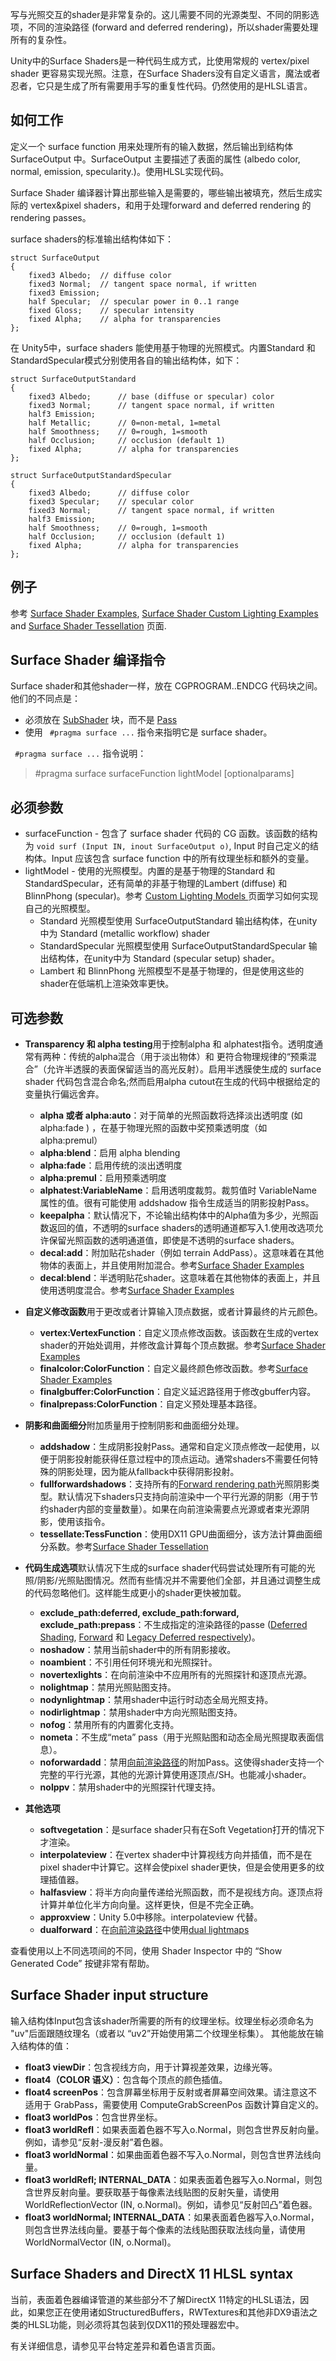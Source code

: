 写与光照交互的shader是非常复杂的。这儿需要不同的光源类型、不同的阴影选项，不同的渲染路径 (forward and deferred rendering)，所以shader需要处理所有的复杂性。

Unity中的Surface Shaders是一种代码生成方式，比使用常规的 vertex/pixel shader 更容易实现光照。注意，在Surface Shaders没有自定义语言，魔法或者忍者，它只是生成了所有需要用手写的重复性代码。仍然使用的是HLSL语言。

## 如何工作
定义一个 surface function 用来处理所有的输入数据，然后输出到结构体 SurfaceOutput 中。SurfaceOutput 主要描述了表面的属性 (albedo color, normal, emission, specularity.)。使用HLSL实现代码。

Surface Shader 编译器计算出那些输入是需要的，哪些输出被填充，然后生成实际的  vertex&pixel shaders，和用于处理forward and deferred rendering 的 rendering passes。

surface shaders的标准输出结构体如下：
```
struct SurfaceOutput
{
    fixed3 Albedo;  // diffuse color
    fixed3 Normal;  // tangent space normal, if written
    fixed3 Emission;
    half Specular;  // specular power in 0..1 range
    fixed Gloss;    // specular intensity
    fixed Alpha;    // alpha for transparencies
};
```

在 Unity5中，surface shaders 能使用基于物理的光照模式。内置Standard 和 StandardSpecular模式分别使用各自的输出结构体，如下：

```
struct SurfaceOutputStandard
{
    fixed3 Albedo;      // base (diffuse or specular) color
    fixed3 Normal;      // tangent space normal, if written
    half3 Emission;
    half Metallic;      // 0=non-metal, 1=metal
    half Smoothness;    // 0=rough, 1=smooth
    half Occlusion;     // occlusion (default 1)
    fixed Alpha;        // alpha for transparencies
};

struct SurfaceOutputStandardSpecular
{
    fixed3 Albedo;      // diffuse color
    fixed3 Specular;    // specular color
    fixed3 Normal;      // tangent space normal, if written
    half3 Emission;
    half Smoothness;    // 0=rough, 1=smooth
    half Occlusion;     // occlusion (default 1)
    fixed Alpha;        // alpha for transparencies
};
```

## 例子
参考 [Surface Shader Examples](SurfaceShaderExamples/README.md), [Surface Shader Custom Lighting Examples](SurfaceShaderLightingExamples/README.md) and [Surface Shader Tessellation](SurfaceShaderTessellation/README.md) 页面.


## Surface Shader 编译指令
Surface shader和其他shader一样，放在 CGPROGRAM..ENDCG 代码块之间。他们的不同点是：
* 必须放在 [SubShader](../ShaderLabSyntax/ShaderLabSubShader/README.md) 块，而不是 [Pass](../ShaderLabSyntax/ShaderLabSubShader/ShaderLabPass/README.md)
* 使用 ` #pragma surface ...` 指令来指明它是 surface shader。

` #pragma surface ...` 指令说明：  
> #pragma surface surfaceFunction lightModel [optionalparams]

## 必须参数
* surfaceFunction - 包含了 surface shader 代码的 CG 函数。该函数的结构为 `void surf (Input IN, inout SurfaceOutput o)`, Input 时自己定义的结构体。Input 应该包含 surface function 中的所有纹理坐标和额外的变量。
* lightModel - 使用的光照模型。内置的是基于物理的Standard 和 StandardSpecular，还有简单的非基于物理的Lambert (diffuse) 和 BlinnPhong (specular)。参考 [Custom Lighting Models ](CustomLightingmodelsinSurfaceShaders/README.md)页面学习如何实现自己的光照模型。
  * Standard 光照模型使用 SurfaceOutputStandard 输出结构体，在unity中为 Standard (metallic workflow) shader
  * StandardSpecular 光照模型使用 SurfaceOutputStandardSpecular  输出结构体，在unity中为 Standard (specular setup) shader。
  * Lambert 和 BlinnPhong 光照模型不是基于物理的，但是使用这些的shader在低端机上渲染效率更快。

## 可选参数
* **Transparency 和 alpha testing**用于控制alpha 和 alphatest指令。透明度通常有两种：传统的alpha混合（用于淡出物体）和 更符合物理规律的“预乘混合”（允许半透膜的表面保留适当的高光反射）。启用半透膜使生成的 surface shader 代码包含混合命名;然而启用alpha cutout在生成的代码中根据给定的变量执行偏远舍弃。
  * **alpha 或者 alpha:auto**：对于简单的光照函数将选择淡出透明度 (如 alpha:fade ) ，在基于物理光照的函数中奖预乘透明度（如 alpha:premul）
  * **alpha:blend**：启用 alpha blending
  * **alpha:fade**：启用传统的淡出透明度
  * **alpha:premul**：启用预乘透明度
  * **alphatest:VariableName**：启用透明度裁剪。裁剪值时 VariableName 属性的值。很有可能使用 addshadow 指令生成适当的阴影投射Pass。
  * **keepalpha**：默认情况下，不论输出结构体中的Alpha值为多少，光照函数返回的值，不透明的surface shaders的透明通道都写入1.使用改选项允许保留光照函数的透明通道值，即使是不透明的surface shaders。
  * **decal:add**：附加贴花shader（例如  terrain AddPass）。这意味着在其他物体的表面上，并且使用附加混合。参考[Surface Shader Examples](SurfaceShaderExamples/README.md)
  * **decal:blend**：半透明贴花shader。这意味着在其他物体的表面上，并且使用透明度混合。参考[Surface Shader Examples](SurfaceShaderExamples/README.md)

* **自定义修改函数**用于更改或者计算输入顶点数据，或者计算最终的片元颜色。
  * **vertex:VertexFunction**：自定义顶点修改函数。该函数在生成的vertex shader的开始处调用，并修改盒计算每个顶点数据。参考[Surface Shader Examples](SurfaceShaderExamples/README.md)
  * **finalcolor:ColorFunction**：自定义最终颜色修改函数。参考[Surface Shader Examples](SurfaceShaderExamples/README.md)
  * **finalgbuffer:ColorFunction**：自定义延迟路径用于修改gbuffer内容。
  * **finalprepass:ColorFunction**：自定义预处理基本路径。

* **阴影和曲面细分**附加质量用于控制阴影和曲面细分处理。
  * **addshadow**：生成阴影投射Pass。通常和自定义顶点修改一起使用，以便于阴影投射能获得任意过程中的顶点运动。通常shaders不需要任何特殊的阴影处理，因为能从fallback中获得阴影投射。
  * **fullforwardshadows**：支持所有的[Forward rendering path](../../RenderingPipelineDetails/ForwardRenderingPathDetails/README.md)光照阴影类型。默认情况下shaders只支持向前渲染中一个平行光源的阴影（用于节约shader内部的变量数量）。如果在向前渲染需要点光源或者束光源阴影，使用该指令。
  * **tessellate:TessFunction**：使用DX11 GPU曲面细分，该方法计算曲面细分系数。参考[Surface Shader Tessellation](SurfaceShaderTessellation/README.md)

* **代码生成选项**默认情况下生成的surface shader代码尝试处理所有可能的光照/阴影/光照贴图情况。然而有些情况并不需要他们全部，并且通过调整生成的代码忽略他们。这样能生成更小的shader更快被加载。
  * **exclude_path:deferred, exclude_path:forward, exclude_path:prepass**：不生成指定的渲染路径的passe ([Deferred Shading](../../RenderingPipelineDetails/DeferredShadingRenderingPath/README.md), [Forward](../../RenderingPipelineDetails/ForwardRenderingPathDetails/README.md) 和 [Legacy Deferred respectively](../../RenderingPipelineDetails/LegacyDeferredLightingRenderingPath/README.md))。
  * **noshadow**：禁用当前shader中的所有阴影接收。
  * **noambient**：不引用任何环境光和光照探针。
  * **novertexlights**：在向前渲染中不应用所有的光照探针和逐顶点光源。
  * **nolightmap**：禁用光照贴图支持。
  * **nodynlightmap**：禁用shader中运行时动态全局光照支持。
  * **nodirlightmap**：禁用shader中方向光照贴图支持。
  * **nofog**：禁用所有的内置雾化支持。
  * **nometa**：不生成“meta” pass（用于光照贴图和动态全局光照提取表面信息）。
  * **noforwardadd**：禁用[向前渲染路径](../../RenderingPipelineDetails/ForwardRenderingPathDetails/README.md)的附加Pass。这使得shader支持一个完整的平行光源，其他的光源计算使用逐顶点/SH。也能减小shader。
  * **nolppv**：禁用shader中的光照探针代理支持。
* **其他选项**
  * **softvegetation**：是surface shader只有在Soft Vegetation打开的情况下才渲染。
  * **interpolateview**：在vertex shader中计算视线方向并插值，而不是在pixel shader中计算它。这样会使pixel shader更快，但是会使用更多的纹理插值器。
  * **halfasview**：将半方向向量传递给光照函数，而不是视线方向。逐顶点将计算并单位化半方向向量。这样更快，但是不完全正确。
  * **approxview**：Unity 5.0中移除。interpolateview 代替。
  * **dualforward**：在[向前渲染路径](../../RenderingPipelineDetails/ForwardRenderingPathDetails/README.md)中使用[dual lightmaps](../../../Lighting/GlobalIllumination/GraphicsOverview)

查看使用以上不同选项间的不同，使用 Shader Inspector 中的 “Show Generated Code” 按键非常有帮助。


## Surface Shader input structure
输入结构体Input包含该shader所需要的所有的纹理坐标。纹理坐标必须命名为 "uv"后面跟随纹理名（或者以 “uv2”开始使用第二个纹理坐标集）。
其他能放在输入结构体的值：
* **float3 viewDir**：包含视线方向，用于计算视差效果，边缘光等。
* **float4（COLOR 语义）**：包含每个顶点的颜色插值。
* **float4 screenPos**：包含屏幕坐标用于反射或者屏幕空间效果。请注意这不适用于 GrabPass，需要使用 ComputeGrabScreenPos 函数计算自定义的。
* **float3 worldPos**：包含世界坐标。
* **float3 worldRefl**：如果表面着色器不写入o.Normal，则包含世界反射向量。例如，请参见“反射-漫反射”着色器。
* **float3 worldNormal**：如果曲面着色器不写入o.Normal，则包含世界法线向量。
* **float3 worldRefl; INTERNAL_DATA**：如果表面着色器写入o.Normal，则包含世界反射向量。要获取基于每像素法线贴图的反射矢量，请使用WorldReflectionVector (IN, o.Normal)。例如，请参见“反射凹凸”着色器。
* **float3 worldNormal; INTERNAL_DATA**：如果表面着色器写入o.Normal，则包含世界法线向量。要基于每个像素的法线贴图获取法线向量，请使用WorldNormalVector (IN, o.Normal)。

## Surface Shaders and DirectX 11 HLSL syntax
当前，表面着色器编译管道的某些部分不了解DirectX 11特定的HLSL语法，因此，如果您正在使用诸如StructuredBuffers，RWTextures和其他非DX9语法之类的HLSL功能，则必须将其包装到仅DX11的预处理器宏中。

有关详细信息，请参见平台特定差异和着色语言页面。